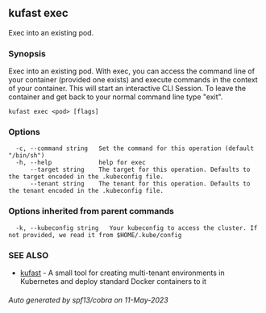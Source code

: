 ## kufast exec

Exec into an existing pod.

### Synopsis

Exec into an existing pod. With exec, you can access the command line of your
container (provided one exists) and execute commands in the context of your container. This
will start an interactive CLI Session. To leave the container and get back to your normal
command line type "exit".

```
kufast exec <pod> [flags]
```

### Options

```
  -c, --command string   Set the command for this operation (default "/bin/sh")
  -h, --help             help for exec
      --target string    The target for this operation. Defaults to the target encoded in the .kubeconfig file.
      --tenant string    The tenant for this operation. Defaults to the tenant encoded in the .kubeconfig file.
```

### Options inherited from parent commands

```
  -k, --kubeconfig string   Your kubeconfig to access the cluster. If not provided, we read it from $HOME/.kube/config
```

### SEE ALSO

* [kufast](kufast.md)	 - A small tool for creating multi-tenant environments in Kubernetes and deploy standard Docker containers to it

###### Auto generated by spf13/cobra on 11-May-2023
